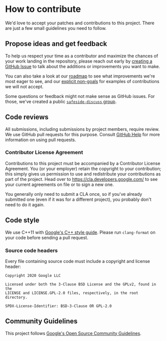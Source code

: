 # How to contribute

We'd love to accept your patches and contributions to this project. There are just a few small guidelines you need to follow.

## Propose ideas and get feedback

To help us respect your time as a contributor and maximize the chances of your work landing in the repository, please reach out early by [creating a GitHub Issue](https://github.com/google/safeside/issues/new) to talk about the additions or improvements you want to make.

You can also take a look at our [roadmap](README.md#roadmap) to see what improvements we're most eager to see, and our [explicit non-goals](README.md#non-goals) for examples of contributions we will not accept.

Some questions or feedback might not make sense as GitHub issues. For those, we've created a public [`safeside-discuss` group](https://groups.google.com/forum/#!forum/safeside-discuss).

## Code reviews

All submissions, including submissions by project members, require review. We use GitHub pull requests for this purpose. Consult [GitHub Help](https://help.github.com/articles/about-pull-requests/) for more information on using pull requests.

### Contributor License Agreement

Contributions to this project must be accompanied by a Contributor License Agreement. You (or your employer) retain the copyright to your contribution; this simply gives us permission to use and redistribute your contributions as part of the project. Head over to <https://cla.developers.google.com/> to see your current agreements on file or to sign a new one.

You generally only need to submit a CLA once, so if you've already submitted one (even if it was for a different project), you probably don't need to do it again.

## Code style

We use C++11 with [Google's C++ style guide](https://google.github.io/styleguide/cppguide.html). Please run `clang-format` on your code before sending a pull request.

### Source code headers

Every file containing source code must include a copyright and license header:

    Copyright 2020 Google LLC

    Licensed under both the 3-Clause BSD License and the GPLv2, found in the
    LICENSE and LICENSE.GPL-2.0 files, respectively, in the root directory.

    SPDX-License-Identifier: BSD-3-Clause OR GPL-2.0

## Community Guidelines

This project follows [Google's Open Source Community Guidelines](https://opensource.google.com/conduct/).
